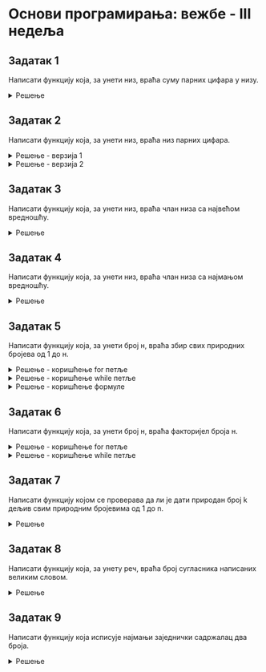 # Основи програмирања: вежбе - III недеља

## Задатак 1
Написати функцију која, за унети низ, враћа суму парних цифара у низу.
<details markdown='block'>
<summary>Решење </summary>

```python
def suma_parnih(niz):
    suma = 0
    for broj in niz:
        if broj % 2 ==0:
            suma += broj

    return suma

```

</details>

## Задатак 2
Написати функцију која, за унети низ, враћа низ парних цифара.
<details markdown='block'>
<summary>Решење - верзија 1</summary>

```python
def niz_parnih(niz):
    niz_parnih = []
    for broj in niz:
        if broj % 2 ==0:
            niz_parnih.append(broj)

    return niz_parnih

```

</details>

<details markdown='block'>
<summary>Решење - верзија 2</summary>

```python
def npc():
    x=int(input())
    niz=[]
    while x>0:
        if (x%10) % 2 == 0:
            niz.append(x%10)
        #if len(niz) == 3:
            #break
        x=x//10;
    print(niz)

npc()
```
</details>

## Задатак 3
Написати функцију која, за унети низ, враћа члан низа са највећом вредношћу.
<details markdown='block'>
<summary>Решење </summary>

```python
def maksimum1(niz):
    najveci = niz[0]
    for broj in niz:
        if broj > najveci:
            najveci = broj

    return najveci
 
```
</details>

## Задатак 4
Написати функцију која, за унети низ, враћа члан низа са најмањом вредношћу.
<details markdown='block'>
<summary>Решење</summary>

```python
def minimum(niz):
    najmanji = niz[0]
    for broj in niz:
        if broj < najmanji:
            najmanji = broj

    print(najmanji)
 
x=list(map(int,input().split()))
minimum(x)
```
</details>

## Задатак 5
Написати функцију која, за унети број н, враћа збир свих природних бројева од 1 до н.
<details markdown='block'>
<summary>Решење - коришћење for петље</summary>

```python
def zbir(n):
    suma = 0
    for broj in range(1,n+1):
        suma += broj

    return suma
 
```
</details>
<details markdown='block'>
<summary>Решење - коришћење while петље </summary>

```python
def zbir(n):
    suma = 0
    broj = 1
    while broj < n+1:
        suma += broj
        broj += 1
    return suma

```
</details>
<details markdown='block'>
<summary>Решење - коришћење формуле </summary>

```python
def zbir3(n):
    return n*(n+1)//2

```
</details>

## Задатак 6
Написати функцију која, за унети број н, враћа факторијел броја н.
<details markdown='block'>
<summary>Решење - коришћење for петље</summary>

```python
def faktorijel(n):
    proizvod = 1
    for broj in range(1,n+1):
        proizvod *= broj

    return proizvod
 
```
</details>
<details markdown='block'>
<summary>Решење - коришћење while петље </summary>

```python
def faktorijel(n):
    proizvod = 1
    broj = 1 
    while broj < n+1:
        proizvod *= broj
        broj += 1
    return proizvod

```
</details>

## Задатак 7
Написати функцију којом се проверава да ли је дати природан број k дељив свим природним бројевима од 1 до n.
<details markdown='block'>
<summary>Решење </summary>

```python
def deljivOd1Don(k, n):
    for d in range(1, n+1): 
        if k % d != 0:
            return False
    return True
 
```
</details>

## Задатак 8
Написати функцију која, за унету реч, враћа број сугласника написаних великим словом. 
<details markdown='block'>
<summary>Решење </summary>

```python
def suglasnici():
    rec=input()
    brojac=0
    for slovo in rec:
        if slovo not in ("A","E","I","O","U") and slovo.isupper():
            brojac+=1
    print(brojac)

suglasnici()
```
</details>

## Задатак 9
Написати функцију која исписује најмањи заједнички садржалац два броја.
<details markdown='block'>
<summary>Решење </summary>

```python
def nzs(x,y):
    for i in range(max(x,y),x*y+1,max(x,y)): #1,x*y+1,1
        if i%x==0 and i%y==0:
            print(i)
            break


x, y = map(int,input().split())
nzs(x,y)
```
</details>


